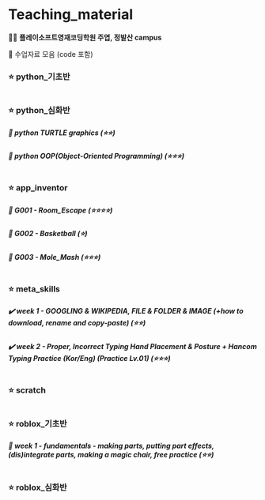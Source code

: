 # Teaching_material
👨‍🏫 <b>플레이소프트영재코딩학원 주엽, 정발산 campus</b>

👏 수업자료 모음 (code 포함)

### ⭐️ python_기초반

#

### ⭐️ python_심화반
##### 🐢 python TURTLE graphics (⭐️⭐️)
##### 👜 python OOP(Object-Oriented Programming) (⭐️⭐️⭐️)

#

### ⭐️ app_inventor
##### 🚩 <b>G001 - Room_Escape</b> (⭐⭐⭐⭐)
##### 🚩 <b>G002 - Basketball</b> (⭐)
##### 🚩 <b>G003 - Mole_Mash</b> (⭐⭐⭐)

#

### ⭐️ meta_skills
##### ✔️ week 1 - GOOGLING & WIKIPEDIA, FILE & FOLDER & IMAGE (+how to download, rename and copy-paste) (⭐️⭐️)
##### ✔️ week 2 - Proper, Incorrect Typing Hand Placement & Posture + Hancom Typing Practice (Kor/Eng) (Practice Lv.01) (⭐️⭐️⭐️)

#

### ⭐️ scratch

#

### ⭐️ roblox_기초반
##### 📌 week 1 - fundamentals - making parts, putting part effects, (dis)integrate parts, making a magic chair, free practice (⭐️⭐️)

#

### ⭐️ roblox_심화반

#
